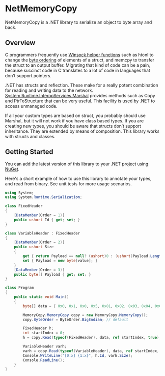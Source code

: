 # NetMemoryCopy

NetMemoryCopy is a .NET library to serialize an object to byte array and back.

## Overview

C programmers frequently use [Winsock helper functions](https://msdn.microsoft.com/en-us/library/ms741394.aspx) such as htonl to change the [byte ordering](https://msdn.microsoft.com/en-us/library/3thek09d.aspx) of elements of a struct, and memcpy to transfer the struct to an output buffer. Migrating that kind of code can be a pain, because succinct code in C translates to a lot of code in languages that don’t support pointers.

.NET has structs and reflection. These make for a really potent combination for reading and writing data to the network. [System.Runtime.InteropServices.Marshal](https://msdn.microsoft.com/en-us/library/System.Runtime.InteropServices.Marshal.aspx) provides methods such as Copy and PtrToStructure that can be very useful. This facility is used by .NET to access unmanaged code.

If all your custom types are based on struct, you probably should use Marshal, but it will not work if you have class based types. If you are creating new types, you should be aware that structs don’t support inheritance. They are extended by means of composition. This library works with structs and classes.

## Getting Started

You can add the latest version of this library to your .NET project using [NuGet](https://www.nuget.org/packages/NetMemoryCopy/).

Here's a short example of how to use this library to annotate your types, and read from binary. See unit tests for more usage scenarios.

```csharp
using System;
using System.Runtime.Serialization;

class FixedHeader
{
    [DataMember(Order = 1)]
    public ushort Id { get; set; }
}

class VariableHeader : FixedHeader
{
    [DataMember(Order = 2)]
    public ushort Size
    {
        get { return Payload == null? (ushort)0 : (ushort)Payload.Length; }
        set { Payload = new byte[value]; }
    }
    [DataMember(Order = 3)]
    public byte[] Payload { get; set; }
}

class Program
{
    public static void Main()
    {
        byte[] data = { 0x0, 0x1, 0x0, 0x5, 0x01, 0x02, 0x03, 0x04, 0x05 };

        MemoryCopy.MemoryCopy copy = new MemoryCopy.MemoryCopy();
        copy.ByteOrder = ByteOrder.BigEndian; // default

        FixedHeader h;
        int startIndex = 0;
        h = copy.Read(typeof(FixedHeader), data, ref startIndex, true);

        VariableHeader varh;
        varh = copy.Read(typeof(VariableHeader), data, ref startIndex, false);
        Console.WriteLine("{0:x} {1:x}", h.Id, varh.Size);
        Console.ReadLine();
    }
}
```
